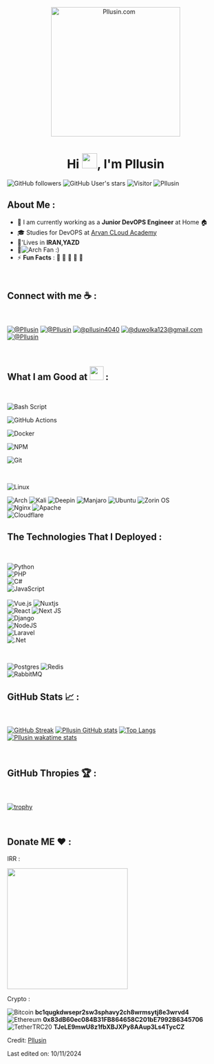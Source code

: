 <div align="center" width="50">
    <img alt="Pllusin.com" src="./assets/oh hi there.png" width="300"/>
</div>
<h1 align="center">Hi <img src="https://media.giphy.com/media/hvRJCLFzcasrR4ia7z/giphy.gif" width="35">, I'm  Pllusin</h1>

![GitHub followers](https://img.shields.io/github/followers/Pllusin?style=social) ![GitHub User's stars](https://img.shields.io/github/stars/Pllusin?style=social) ![Visitor](https://visitor-badge.laobi.icu/badge?page_id=Pllusin.repoName) <img src="https://komarev.com/ghpvc/?username=Pllusin" alt="Pllusin" />

## About Me :

- 🏢 I am currently working as a **Junior DevOPS Engineer** at Home 🏠
- 🎓 Studies for DevOPS at [Arvan CLoud Academy](https://academy.arvancloud.ir/)
- 🏡'Lives in **IRAN,YAZD**
- 🐧![Arch](https://img.shields.io/badge/Arch%20Linux-1793D1?logo=arch-linux&logoColor=fff&style=for-the-badge) Fan :) 
- ⚡ **Fun Facts** : 🍕 🏉 🏏 🎥 🚞

<br>

## Connect with me ☕ :

<br>

[![@Pllusin](https://img.icons8.com/fluency/48/000000/instagram-new.png "@Plusiin")](https://www.instagram.com/Plusiin/)  [![@Pllusin](https://img.icons8.com/fluency/48/000000/linkedin.png "@Pllusin")](https://www.linkedin.com/in/mohammad-erfan-khanizadeh/) [![@pllusin4040](https://img.icons8.com/fluency/48/000000/twitter-squared.png "@pllusin4040")](https://twitter.com/plluain4040)  [![@duwolka123@gmail.com](https://img.icons8.com/fluency/48/000000/apple-mail.png "@pllusin404@gmail.com")](pllusin404@gmail.com)
[![@Pllusin](https://img.icons8.com/external-tal-revivo-color-tal-revivo/50/external-telegram-messenger-privately-held-company-with-cloud-based-instant-messaging-logo-color-tal-revivo.png)](https://t.me/pllusin)

<br>

## What I am Good at <img src = "https://media2.giphy.com/media/QssGEmpkyEOhBCb7e1/giphy.gif?cid=ecf05e47a0n3gi1bfqntqmob8g9aid1oyj2wr3ds3mg700bl&rid=giphy.gif" width = 32px> :

<br>

![Bash Script](https://img.shields.io/badge/bash_script-%23121011.svg?style=for-the-badge&logo=gnu-bash&logoColor=white)


![GitHub Actions](https://img.shields.io/badge/github%20actions-%232671E5.svg?style=for-the-badge&logo=githubactions&logoColor=white)


![Docker](https://img.shields.io/badge/docker-%230db7ed.svg?style=for-the-badge&logo=docker&logoColor=white)


![NPM](https://img.shields.io/badge/NPM-%23CB3837.svg?style=for-the-badge&logo=npm&logoColor=white)

![Git](https://img.shields.io/badge/git-%23F05033.svg?style=for-the-badge&logo=git&logoColor=white)

<br>

![Linux](https://img.shields.io/badge/Linux-FCC624?style=for-the-badge&logo=linux&logoColor=black)
<br>

![Arch](https://img.shields.io/badge/Arch%20Linux-1793D1?logo=arch-linux&logoColor=fff&style=for-the-badge) 
![Kali](https://img.shields.io/badge/Kali-268BEE?style=for-the-badge&logo=kalilinux&logoColor=white)
![Deepin](https://img.shields.io/badge/Deepin-007CFF?style=for-the-badge&logo=deepin&logoColor=white) 
![Manjaro](https://img.shields.io/badge/Manjaro-35BF5C?style=for-the-badge&logo=Manjaro&logoColor=white) 
![Ubuntu](https://img.shields.io/badge/Ubuntu-E95420?style=for-the-badge&logo=ubuntu&logoColor=white) 
![Zorin OS](https://img.shields.io/badge/-Zorin%20OS-%2310AAEB?style=for-the-badge&logo=zorin&logoColor=white)
<br>
![Nginx](https://img.shields.io/badge/nginx-%23009639.svg?style=for-the-badge&logo=nginx&logoColor=white)  ![Apache](https://img.shields.io/badge/apache-%23D42029.svg?style=for-the-badge&logo=apache&logoColor=white)
<br>
![Cloudflare](https://img.shields.io/badge/Cloudflare-F38020?style=for-the-badge&logo=Cloudflare&logoColor=white)

## The Technologies That I Deployed  :
<br>

![Python](https://img.shields.io/badge/python-3670A0?style=for-the-badge&logo=python&logoColor=ffdd54)<br>
![PHP](https://img.shields.io/badge/php-%23777BB4.svg?style=for-the-badge&logo=php&logoColor=white)<br>
![C#](https://img.shields.io/badge/c%23-%23239120.svg?style=for-the-badge&logo=csharp&logoColor=white)<br>
![JavaScript](https://img.shields.io/badge/javascript-%23323330.svg?style=for-the-badge&logo=javascript&logoColor=%23F7DF1E)<br>
<br>
![Vue.js](https://img.shields.io/badge/vuejs-%2335495e.svg?style=for-the-badge&logo=vuedotjs&logoColor=%234FC08D)  ![Nuxtjs](https://img.shields.io/badge/Nuxt-002E3B?style=for-the-badge&logo=nuxtdotjs&logoColor=#00DC82)<br>
![React](https://img.shields.io/badge/react-%2320232a.svg?style=for-the-badge&logo=react&logoColor=%2361DAFB)  ![Next JS](https://img.shields.io/badge/Next-black?style=for-the-badge&logo=next.js&logoColor=white)<br>
![Django](https://img.shields.io/badge/django-%23092E20.svg?style=for-the-badge&logo=django&logoColor=white)<br>
![NodeJS](https://img.shields.io/badge/node.js-6DA55F?style=for-the-badge&logo=node.js&logoColor=white)<br>
![Laravel](https://img.shields.io/badge/laravel-%23FF2D20.svg?style=for-the-badge&logo=laravel&logoColor=white)<br>
![.Net](https://img.shields.io/badge/.NET-5C2D91?style=for-the-badge&logo=.net&logoColor=white)<br>

<br>

![Postgres](https://img.shields.io/badge/postgres-%23316192.svg?style=for-the-badge&logo=postgresql&logoColor=white)   ![Redis](https://img.shields.io/badge/redis-%23DD0031.svg?style=for-the-badge&logo=redis&logoColor=white)
<br>
![RabbitMQ](https://img.shields.io/badge/Rabbitmq-FF6600?style=for-the-badge&logo=rabbitmq&logoColor=white)

## GitHub Stats 📈 :

<br>

[![GitHub Streak](https://github-readme-streak-stats.herokuapp.com?user=Pllusin&theme=algolia&date_format=M%20j%5B%2C%20Y%5D)](https://git.io/streak-stats) [![Pllusin GitHub stats](https://github-readme-stats.vercel.app/api?username=Pllusin&theme=algolia)](https://github.com/Pllusin/github-readme-stats) [![Top Langs](https://github-readme-stats.vercel.app/api/top-langs/?username=Pllusin&theme=algolia)](https://github.com/Pllusin/github-readme-stats) [![Pllusin wakatime stats](https://github-readme-stats.vercel.app/api/wakatime?username=pllusin&theme=algolia)](https://github.com/pllusin/github-readme-stats)

<br>

## GitHub Thropies 🏆 :

<br>

[![trophy](https://github-profile-trophy.vercel.app/?username=Pllusin)](https://github.com/Pllusin/github-profile-trophy)

<br>

## Donate ME ❤️ :

IRR :

<a href="https://daramet.com/plusin"><img src="https://panel.daramet.com/static/media/daramet-coffee-donate.91915073278a21c30769.png" width="280px" class="mt-[10px]"></a>


Crypto :

![Bitcoin](https://img.shields.io/badge/bitcoin-2F3134?style=for-the-badge&logo=bitcoin&logoColor=white) **bc1qugkdwsepr2sw3sphavy2ch8wrmsytj8e3wrvd4**
<br>
![Ethereum](https://img.shields.io/badge/Ethereum-3C3C3D?style=for-the-badge&logo=Ethereum&logoColor=white) **0x83dB60ec084B31FB864658C201bE7992B6345706**
<br>
![Tether](https://img.shields.io/badge/tether-168363?style=for-the-badge&logo=tether&logoColor=white)TRC20 **TJeLE9mwU8z1fbXBJXPy8AAup3Ls4TycCZ**



Credit: [Pllusin](https://github.com/Pllusin)

Last edited on: 10/11/2024
